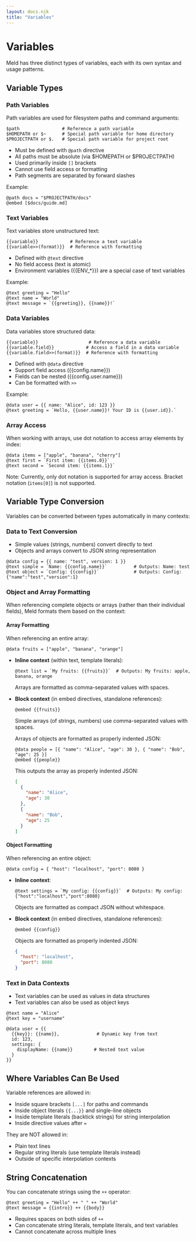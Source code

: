```yaml
---
layout: docs.njk
title: "Variables"
---
```


# Variables

Meld has three distinct types of variables, each with its own syntax and usage patterns.

## Variable Types

### Path Variables

Path variables are used for filesystem paths and command arguments:

```meld
$path                # Reference a path variable
$HOMEPATH or $~      # Special path variable for home directory
$PROJECTPATH or $.   # Special path variable for project root
```

- Must be defined with `@path` directive
- All paths must be absolute (via $HOMEPATH or $PROJECTPATH)
- Used primarily inside `[]` brackets
- Cannot use field access or formatting
- Path segments are separated by forward slashes

Example:
```meld
@path docs = "$PROJECTPATH/docs"
@embed [$docs/guide.md]
```

### Text Variables

Text variables store unstructured text:

```meld
{{variable}}            # Reference a text variable
{{variable>>(format)}}  # Reference with formatting
```

- Defined with `@text` directive
- No field access (text is atomic)
- Environment variables ({{ENV_*}}) are a special case of text variables

Example:
```meld
@text greeting = "Hello"
@text name = "World"
@text message = `{{greeting}}, {{name}}!`
```

### Data Variables

Data variables store structured data:

```meld
{{variable}}                   # Reference a data variable
{{variable.field}}            # Access a field in a data variable
{{variable.field>>(format)}}  # Reference with formatting
```

- Defined with `@data` directive
- Support field access ({{config.name}})
- Fields can be nested ({{config.user.name}})
- Can be formatted with `>>`

Example:
```meld
@data user = {{ name: "Alice", id: 123 }}
@text greeting = `Hello, {{user.name}}! Your ID is {{user.id}}.`
```

### Array Access

When working with arrays, use dot notation to access array elements by index:

```meld
@data items = ["apple", "banana", "cherry"]
@text first = `First item: {{items.0}}`
@text second = `Second item: {{items.1}}`
```

Note: Currently, only dot notation is supported for array access. Bracket notation (`items[0]`) is not supported.

## Variable Type Conversion

Variables can be converted between types automatically in many contexts:

### Data to Text Conversion

- Simple values (strings, numbers) convert directly to text
- Objects and arrays convert to JSON string representation

```meld
@data config = {{ name: "test", version: 1 }}
@text simple = `Name: {{config.name}}`          # Outputs: Name: test
@text object = `Config: {{config}}`             # Outputs: Config: {"name":"test","version":1}
```

### Object and Array Formatting

When referencing complete objects or arrays (rather than their individual fields), Meld formats them based on the context:

#### Array Formatting

When referencing an entire array:

```meld
@data fruits = ["apple", "banana", "orange"]
```

- **Inline context** (within text, template literals):
  ```meld
  @text list = `My fruits: {{fruits}}`  # Outputs: My fruits: apple, banana, orange
  ```
  Arrays are formatted as comma-separated values with spaces.

- **Block context** (in embed directives, standalone references):
  ```meld
  @embed {{fruits}}
  ```
  Simple arrays (of strings, numbers) use comma-separated values with spaces.
  
  Arrays of objects are formatted as properly indented JSON:
  ```meld
  @data people = [{ "name": "Alice", "age": 30 }, { "name": "Bob", "age": 25 }]
  @embed {{people}}
  ```
  This outputs the array as properly indented JSON:
  ```json
  [
    {
      "name": "Alice",
      "age": 30
    },
    {
      "name": "Bob",
      "age": 25
    }
  ]
  ```

#### Object Formatting

When referencing an entire object:

```meld
@data config = { "host": "localhost", "port": 8080 }
```

- **Inline context**:
  ```meld
  @text settings = `My config: {{config}}`  # Outputs: My config: {"host":"localhost","port":8080}
  ```
  Objects are formatted as compact JSON without whitespace.

- **Block context** (in embed directives, standalone references):
  ```meld
  @embed {{config}}
  ```
  Objects are formatted as properly indented JSON:
  ```json
  {
    "host": "localhost",
    "port": 8080
  }
  ```

### Text in Data Contexts

- Text variables can be used as values in data structures
- Text variables can also be used as object keys

```meld
@text name = "Alice"
@text key = "username"

@data user = {{
  {{key}}: {{name}},              # Dynamic key from text
  id: 123,
  settings: {
    displayName: {{name}}        # Nested text value
  }
}}
```

## Where Variables Can Be Used

Variable references are allowed in:
- Inside square brackets `[...]` for paths and commands
- Inside object literals `{{...}}` and single-line objects
- Inside template literals (backtick strings) for string interpolation
- Inside directive values after `=`

They are NOT allowed in:
- Plain text lines
- Regular string literals (use template literals instead)
- Outside of specific interpolation contexts

## String Concatenation

You can concatenate strings using the `++` operator:

```meld
@text greeting = "Hello" ++ " " ++ "World"
@text message = {{intro}} ++ {{body}}
```

- Requires spaces on both sides of `++`
- Can concatenate string literals, template literals, and text variables
- Cannot concatenate across multiple lines